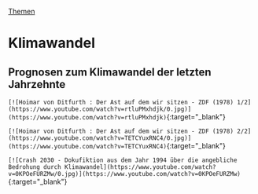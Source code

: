 [Themen](../themen.html)   

# Klimawandel

## Prognosen zum Klimawandel der letzten Jahrzehnte

`[![Hoimar von Ditfurth : Der Ast auf dem wir sitzen - ZDF (1978) 1/2](https://www.youtube.com/watch?v=rtluPMxhdjk/0.jpg)](https://www.youtube.com/watch?v=rtluPMxhdjk)`{:target="_blank"}   

`[![Hoimar von Ditfurth : Der Ast auf dem wir sitzen - ZDF (1978) 2/2](https://www.youtube.com/watch?v=TETCYuxRNC4/0.jpg)](https://www.youtube.com/watch?v=TETCYuxRNC4)`{:target="_blank"}   

`[![Crash 2030 - Dokufiktion aus dem Jahr 1994 über die angebliche Bedrohung durch Klimawandel](https://www.youtube.com/watch?v=0KPOeFURZMw/0.jpg)](https://www.youtube.com/watch?v=0KPOeFURZMw)`{:target="_blank"}   
